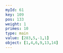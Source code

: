 ```yaml
---
myId: 61
key: 109
pos: 133
weight: 1
primes: 10
type: main
value: [283,5,-1,1]
object: [1,4,6,9,13,14]
---
```

